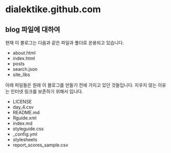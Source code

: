 # dialektike.github.com

## blog 파일에 대하여

현재 이 블로그는 다음과 같은 파일과 폴더로 운용되고 있습니다.

- about.html
- index.html
- posts
- search.json
- site_libs

아래 파일들은 원래 이 블로그를 만들기 전에 가지고 있던 것들입니다.
지우지 않는 이유는 인터넷 링크를 보존하기 위해서 입니다.

- LICENSE
- day_4.csv
- README.md
- Rguide.xml
- index.md
- styleguide.css
- _config.yml
- stylesheets
- report_scores_sample.csv
